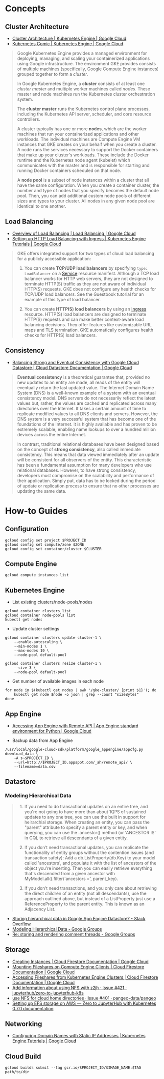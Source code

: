 # Concepts

## Cluster Architecture

* [Cluster Architecture | Kubernetes Engine | Google Cloud](https://cloud.google.com/kubernetes-engine/docs/concepts/cluster-architecture)
* [Kubernetes Comic | Kubernetes Engine | Google Cloud](https://cloud.google.com/kubernetes-engine/kubernetes-comic/)

> Google Kubernetes Engine provides a managed environment for deploying, managing, and scaling your containerized applications using Google infrastructure. The environment GKE provides consists of multiple machines (specifically, Google Compute Engine instances) grouped together to form a *cluster*.
>
> In Google Kubernetes Engine, a **cluster** consists of at least one *cluster master* and multiple worker machines called *nodes*. These master and node machines run the Kubernetes cluster orchestration system.
>
> The **cluster master** runs the Kubernetes control plane processes, including the Kubernetes API server, scheduler, and core resource controllers.
>
> A cluster typically has one or more **nodes**, which are the worker machines that run your containerized applications and other workloads. The individual machines are Compute Engine VM instances that GKE creates on your behalf when you create a cluster. A node runs the services necessary to support the Docker containers that make up your cluster's workloads. These include the Docker runtime and the Kubernetes node agent (kubelet) which communicates with the master and is responsible for starting and running Docker containers scheduled on that node.
>
> A **node pool** is a subset of node instances within a cluster that all have the same configuration. When you create a container cluster, the number and type of nodes that you specify becomes the default node pool. Then, you can add additional custom node pools of different sizes and types to your cluster. All nodes in any given node pool are identical to one another.

## Load Balancing

* [Overview of Load Balancing | Load Balancing | Google Cloud](https://cloud.google.com/load-balancing/docs/load-balancing-overview)
* [Setting up HTTP Load Balancing with Ingress | Kubernetes Engine Tutorials | Google Cloud](https://cloud.google.com/kubernetes-engine/docs/tutorials/http-balancer)

> GKE offers integrated support for two types of cloud load balancing for a publicly accessible application:
> 
> 1. You can create **TCP/UDP load balancers** by specifying `type: LoadBalancer` on a [Service](https://kubernetes.io/docs/concepts/services-networking/service/) resource manifest. Although a TCP load balancer works for HTTP web servers, they are not designed to terminate HTTP(S) traffic as they are not aware of individual HTTP(S) requests. GKE does not configure any health checks for TCP/UDP load balancers. See the Guestbook tutorial for an example of this type of load balancer.
> 
> 2. You can create **HTTP(S) load balancers** by using an [Ingress](https://kubernetes.io/docs/concepts/services-networking/ingress/) resource. HTTP(S) load balancers are designed to terminate HTTP(S) requests and can make better context-aware load balancing decisions. They offer features like customizable URL maps and TLS termination. GKE automatically configures health checks for HTTP(S) load balancers.

## Consistency

* [Balancing Strong and Eventual Consistency with Google Cloud Datastore | Cloud Datastore Documentation | Google Cloud](https://cloud.google.com/datastore/docs/articles/balancing-strong-and-eventual-consistency-with-google-cloud-datastore/)

> **Eventual consistency** is a theoretical guarantee that, provided no new updates to an entity are made, all reads of the entity will eventually return the last updated value. The Internet Domain Name System (DNS) is a well-known example of a system with an eventual consistency model. DNS servers do not necessarily reflect the latest values but, rather, the values are cached and replicated across many directories over the Internet. It takes a certain amount of time to replicate modified values to all DNS clients and servers. However, the DNS system is a very successful system that has become one of the foundations of the Internet. It is highly available and has proven to be extremely scalable, enabling name lookups to over a hundred million devices across the entire Internet.
>
> In contrast, traditional relational databases have been designed based on the concept of **strong consistency**, also called immediate consistency. This means that data viewed immediately after an update will be consistent for all observers of the entity. This characteristic has been a fundamental assumption for many developers who use relational databases. However, to have strong consistency, developers must compromise on the scalability and performance of their application. Simply put, data has to be locked during the period of update or replication process to ensure that no other processes are updating the same data.

# How-to Guides

## Configuration

```
gcloud config set project $PROJECT_ID
gcloud config set compute/zone $ZONE
gcloud config set container/cluster $CLUSTER
```

## Compute Engine

```
gcloud compute instances list
```

## Kubernetes Engine

* List existing clusters/node-pools/nodes
```
gcloud container clusters list
gcloud container node-pools list
kubectl get nodes
```

* Update cluster settings
```
gcloud container clusters update cluster-1 \
    --enable-autoscaling \
    --min-nodes 1 \
    --max-nodes 10 \
    --node-pool default-pool

gcloud container clusters resize cluster-1 \
    --size 3 \
    --node-pool default-pool
```

* Get number of available images in each node
```
for node in $(kubectl get nodes | awk '/gke-cluster/ {print $1}'); do
    kubectl get node $node -o json | grep --count "sizeBytes"
done
```

## App Engine

* [Accessing App Engine with Remote API | App Engine standard environment for Python | Google Cloud](https://cloud.google.com/appengine/docs/standard/python/tools/remoteapi)

* Backup data from App Engine
```
/usr/local/google-cloud-sdk/platform/google_appengine/appcfg.py download_data \
    -A s~$PROJECT_ID \
    --url=http://$PROJECT_ID.appspot.com/_ah/remote_api/ \
    --filename=data.csv
```

## Datastore

### Modeling Hierarchical Data
> 1. If you need to do transactional updates on an entire tree, and you're not going to have more than about 1QPS of sustained updates to any one tree, you can use the built in support for heirarchial storage. When creating an entity, you can pass the "parent" attribute to specify a parent entity or key, and when querying, you can use the .ancestor() method (or 'ANCESTOR IS' in GQL to retrieve all descendants of a given entity.
> 
> 2. If you don't need transactional updates, you can replicate the functionality of entity groups without the contention issues (and transaction safety): Add a db.ListProperty(db.Key) to your model called 'ancestors', and populate it with the list of ancestors of the object you're inserting. Then you can easily retrieve everything that's descended from a given ancestor with MyModel.all().filter('ancestors =', parent_key).
> 
> 3. If you don't need transactions, and you only care about retrieving the direct children of an entity (not all descendants), use the approach outlined above, but instead of a ListProperty just use a ReferenceProperty to the parent entity. This is known as an Adjacency List.

* [Storing hierarchical data in Google App Engine Datastore? - Stack Overflow](https://stackoverflow.com/questions/1011814/storing-hierarchical-data-in-google-app-engine-datastore)
* [Modeling Hierarchical Data - Google Groups](http://groups.google.co.jp/group/google-appengine/browse_thread/thread/879cfff68bf9ab3f/)
* [Re: storing and rendering comment threads - Google Groups](https://groups.google.com/forum/#!topic/google-appengine/Vm1Rv4B64wE)

## Storage

* [Creating Instances | Cloud Firestore Documentation | Google Cloud](https://cloud.google.com/filestore/docs/creating-instances)
* [Mounting Fileshares on Compute Engine Clients | Cloud Firestore Documentation | Google Cloud](https://cloud.google.com/filestore/docs/mounting-fileshares)
* [Accessing Fileshares from Kubernetes Engine Clusters | Cloud Firestore Documentation | Google Cloud](https://cloud.google.com/filestore/docs/accessing-fileshares)
* [Add information about using NFS with z2jh · Issue #421 · jupyterhub/zero-to-jupyterhub-k8s](https://github.com/jupyterhub/zero-to-jupyterhub-k8s/issues/421)
* [use NFS for cloud home directories · Issue #401 · pangeo-data/pangeo](https://github.com/pangeo-data/pangeo/issues/401)
* [Setting up EFS storage on AWS — Zero to JupyterHub with Kubernetes 0.7.0 documentation](https://zero-to-jupyterhub.readthedocs.io/en/stable/amazon/efs_storage.html)

## Networking

* [Configuring Domain Names with Static IP Addresses | Kubernetes Engine Tutorials | Google Cloud](https://cloud.google.com/kubernetes-engine/docs/tutorials/configuring-domain-name-static-ip)

## Cloud Build

```
gcloud builds submit --tag gcr.io/$PROJECT_ID/$IMAGE_NAME:$TAG path/to/dir
```
